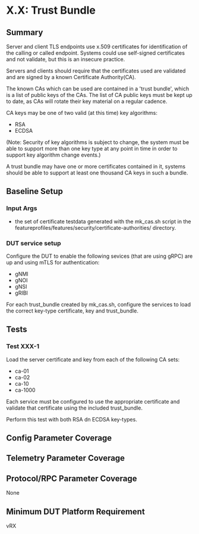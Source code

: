 # X.X: Trust Bundle

## Summary

Server and client TLS endpoints use x.509 certificates for
identification of the calling or called endpoint. Systems
could use self-signed certificates and not validate, but
this is an insecure practice.

Servers and clients should require that the certificates
used are validated and are signed by a known Certificate
Authority(CA).

The known CAs which can be used are contained in a
'trust bundle', which is a list of public keys of the CAs.
The list of CA public keys must be kept up to date, as
CAs will rotate their key material on a regular cadence.

CA keys may be one of two valid (at this time) key algorithms:

   * RSA
   * ECDSA

(Note: Security of key algorithms is subject to change, the
system must be able to support more than one key type at any
point in time in order to support key algorithm change events.)

A trust bundle may have one or more certificates contained in
it, systems should be able to support at least one thousand
CA keys in such a bundle.


## Baseline Setup

### Input Args

  * the set of certificate testdata generated with the mk_cas.sh
    script in the featureprofiles/features/security/certificate-authorities/
    directory.

### DUT service setup

Configure the DUT to enable the following sevices (that are using gRPC) are
up and using mTLS for authentication:

  * gNMI
  * gNOI
  * gNSI
  * gRIBI

For each trust_bundle created by mk_cas.sh, configure the
services to load the correct key-type certificate, key and
trust_bundle.

## Tests

### Test XXX-1

Load the server certificate and key from each of the following CA sets:
   * ca-01
   * ca-02
   * ca-10
   * ca-1000

Each service must be configured to use the appropriate certificate and validate
that certificate using the included trust_bundle.

Perform this test with both RSA dn ECDSA key-types.

## Config Parameter Coverage

## Telemetry Parameter Coverage

## Protocol/RPC Parameter Coverage

None

## Minimum DUT Platform Requirement

vRX
